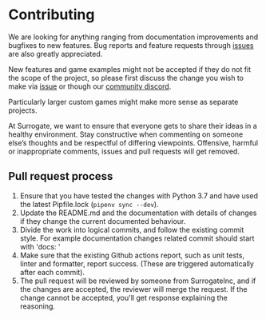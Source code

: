# Contributing

We are looking for anything ranging from documentation improvements and
bugfixes to new features. Bug reports and feature requests through
[issues](https://github.com/SurrogateInc/surrortg-sdk/issues) are also
greatly appreciated.

New features and game examples might not be accepted if they do not fit the
scope of the project, so please first discuss the change you wish to make via
[issue](https://github.com/SurrogateInc/surrortg-sdk/issues) or though our
[community discord](https://discord.com/invite/surrogatetv).

Particularly larger custom games might make more sense as separate projects.

At Surrogate, we want to ensure that everyone gets to share their ideas in a
healthy environment. Stay constructive when commenting on someone else’s
thoughts and be respectful of differing viewpoints. Offensive, harmful or
inappropriate comments, issues and pull requests will get removed.

## Pull request process

1. Ensure that you have tested the changes with Python 3.7 and have used the
   latest Pipfile.lock (`pipenv sync --dev`).
2. Update the README.md and the documentation with details of changes if they
   change the current documented behaviour.
3. Divide the work into logical commits, and follow the existing commit style.
   For example documentation changes related commit should start with 'docs: '
4. Make sure that the existing Github actions report, such as unit tests,
   linter and formatter, report success. (These are triggered automatically
   after each commit).
5. The pull request will be reviewed by someone from SurrogateInc, and if the
   changes are accepted, the reviewer will merge the request. If the change
   cannot be accepted, you'll get response explaining the reasoning.
